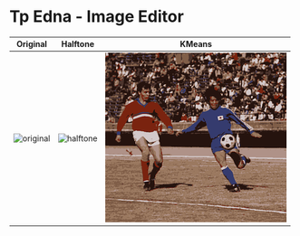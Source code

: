 # Tp Edna - Image Editor

**Original** | **Halftone** | **KMeans**
:--:|:--:|:--:
![original](https://udesa-pc.github.io/tps/tp2/img/soccer.bmp) | ![halftone](generated_photos/soccer_halftone1.png) | ![kmeans](generated_photos/soccer_kmeans2.png)
